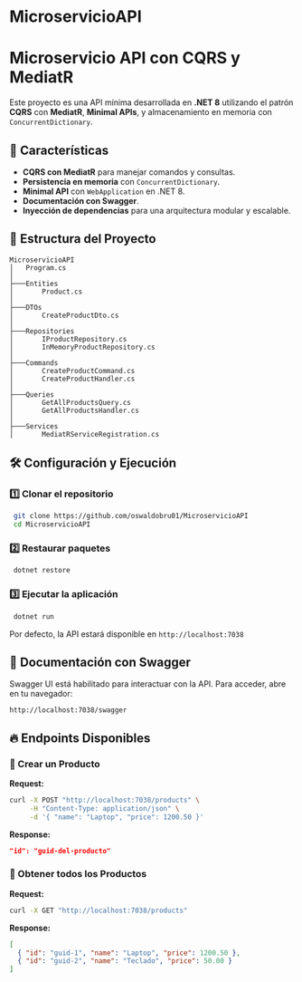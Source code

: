 # MicroservicioAPI

# Microservicio API con CQRS y MediatR

Este proyecto es una API mínima desarrollada en **.NET 8** utilizando el patrón **CQRS** con **MediatR**, **Minimal APIs**, y almacenamiento en memoria con `ConcurrentDictionary`.

## 🚀 Características
- **CQRS con MediatR** para manejar comandos y consultas.
- **Persistencia en memoria** con `ConcurrentDictionary`.
- **Minimal API** con `WebApplication` en .NET 8.
- **Documentación con Swagger**.
- **Inyección de dependencias** para una arquitectura modular y escalable.

## 📂 Estructura del Proyecto
```
MicroservicioAPI
│   Program.cs
│
├───Entities
│       Product.cs
│
├───DTOs
│       CreateProductDto.cs
│
├───Repositories
│       IProductRepository.cs
│       InMemoryProductRepository.cs
│
├───Commands
│       CreateProductCommand.cs
│       CreateProductHandler.cs
│
├───Queries
│       GetAllProductsQuery.cs
│       GetAllProductsHandler.cs
│
├───Services
│       MediatRServiceRegistration.cs
```

## 🛠️ Configuración y Ejecución
### 1️⃣ Clonar el repositorio
```sh
 git clone https://github.com/oswaldobru01/MicroservicioAPI
 cd MicroservicioAPI
```
### 2️⃣ Restaurar paquetes
```sh
 dotnet restore
```
### 3️⃣ Ejecutar la aplicación
```sh
 dotnet run
```
Por defecto, la API estará disponible en `http://localhost:7038`

## 📖 Documentación con Swagger
Swagger UI está habilitado para interactuar con la API. Para acceder, abre en tu navegador:
```
http://localhost:7038/swagger
```

## 🔥 Endpoints Disponibles
### 📌 Crear un Producto
**Request:**
```sh
curl -X POST "http://localhost:7038/products" \
     -H "Content-Type: application/json" \
     -d '{ "name": "Laptop", "price": 1200.50 }'
```
**Response:**
```json
"id": "guid-del-producto"
```

### 📌 Obtener todos los Productos
**Request:**
```sh
curl -X GET "http://localhost:7038/products"
```
**Response:**
```json
[
  { "id": "guid-1", "name": "Laptop", "price": 1200.50 },
  { "id": "guid-2", "name": "Teclado", "price": 50.00 }
]
```

